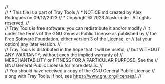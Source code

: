 //   
//   * This file is a part of Tray Tools
//   * NOTICE.md created by Alex Rodrigues on 09/12/2023
//   * Copyright © 2023 Alask-code . All rights reserved.
//   
//   Tray Tools is free software: you can redistribute it and/or modify
//   it under the terms of the GNU General Public License as published by
//   the Free Software Foundation, either version 3 of the License, or
//   (at your option) any later version.
//   
//   Tray Tools is distributed in the hope that it will be useful,
//   but WITHOUT ANY WARRANTY; without even the implied warranty of
//   MERCHANTABILITY or FITNESS FOR A PARTICULAR PURPOSE.  See the
//   GNU General Public License for more details.
//   
//   You should have received a copy of the GNU General Public License
//   along with Tray Tools.  If not, see <https://www.gnu.org/licenses/>.
//   